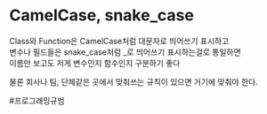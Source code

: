 # CamelCase, snake_case

Class와 Function은 CamelCase처럼 대문자로 띄어쓰기 표시하고  
변수나 필드들은 snake\_case처럼 \_로 띄어쓰기 표시하는걸로 통일하면  
이름만 보고도 저게 변수인지 함수인지 구분하기 좋다

물론 회사나 팀, 단체같은 곳에서 맞춰쓰는 규칙이 있으면 거기에 맞춰야 한다.

#프로그래밍규범